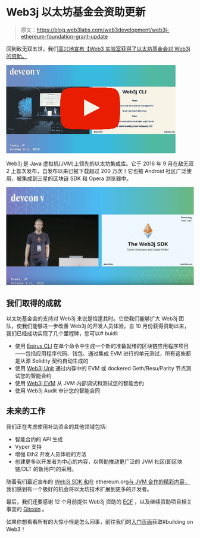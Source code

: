 # Web3j 以太坊基金会资助更新

> 原文：<https://blog.web3labs.com/web3development/web3j-ethereum-foundation-grant-update>

回到敌无双五世，我们[高兴地宣布【Web3 实验室获得了以太坊基金会对 Web3j 的资助。](https://www.youtube.com/watch?v=Igc1WlMeEoE)

[![The Web3j-SDK by Conor Svensson & Ivaylo Kirilov (Devcon5)](img/5cabe47f6e8518f5ec16b37c09868dc4.png)](https://www.youtube.com/watch?v=Igc1WlMeEoE)

Web3j 是 Java 虚拟机(JVM)上领先的以太坊集成库。它于 2016 年 9 月在敌无双 2 上首次发布，自发布以来已被下载超过 200 万次！它也被 Android 社区广泛使用，被集成到三星的区块链 SDK 和 Opera 浏览器中。

![Web3j Ethereum Foundation Grant Update Blog](img/93948f39d08f8c69f1cbe6ef1369ce06.png)

## 我们取得的成就

以太坊基金会的支持对 Web3j 来说是恰逢其时。它使我们能够扩大 Web3j 团队，使我们能够进一步改善 Web3j 的开发人员体验。自 10 月份获得资助以来，我们已经成功实现了几个里程碑，您可以# buidl:

*   使用 [Epirus CLI](http://github.com/epirus-io/epirus-cli) 在单个命令中生成一个新的准备就绪的区块链应用程序项目——包括应用程序代码、钱包、通过集成 EVM 进行的单元测试，所有这些都是从源 Solidity 契约自动生成的
*   使用 [Web3j Unit](https://github.com/web3j/unit) 通过内存中的 EVM 或 dockered Geth/Besu/Parity 节点测试您的智能合约
*   使用 [Web3j EVM](https://github.com/web3j/unit) 从 JVM 内部调试和测试您的智能合约
*   使用 Web3j Audit 审计您的智能合同

## 未来的工作

我们正在考虑使用补助资金的其他领域包括:

*   智能合约的 API 生成
*   Vyper 支持
*   增强 Eth2 开发人员体验的方法
*   创建更多以开发者为中心的内容，以帮助推动更广泛的 JVM 社区(即区块链/DLT 的新用户)的采用。

随着我们最近宣布的 [Web3j SDK 和](https://www.web3labs.com/web3j)在 ethereum.org[与 JVM 合作的精彩内容，](https://ethereum.org/java)我们感到有一个极好的机会将以太坊技术扩展到更多的开发者。

最后，我们还要感谢 12 个月前提供 Web3j 资助的 [ECF](https://ecf.network/) ，以及继续资助项目相关事宜的 [Gitcoin](https://gitcoin.co/explorer?idx_status=open&applicants=ALL&keywords=web3j&order_by=-web3_created) 。

如果你想看看所有的大惊小怪是怎么回事，前往我们的[入门页面](https://www.web3labs.com/web3j)获取#building on Web3！